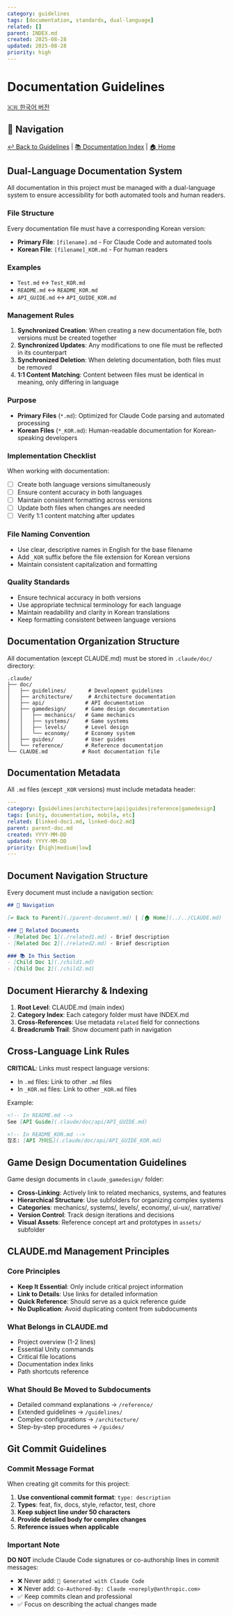 ```yaml
---
category: guidelines
tags: [documentation, standards, dual-language]
related: []
parent: INDEX.md
created: 2025-08-28
updated: 2025-08-28
priority: high
---
```


# Documentation Guidelines

[🇰🇷 한국어 버전](./DOCUMENTATION_GUIDELINES_KOR.md)

## 📍 Navigation

[↩️ Back to Guidelines](./INDEX.md) | [📚 Documentation Index](../INDEX.md) | [🏠 Home](../../../CLAUDE.md)

## Dual-Language Documentation System

All documentation in this project must be managed with a dual-language system to ensure accessibility for both automated tools and human readers.

### File Structure

Every documentation file must have a corresponding Korean version:
- **Primary File**: `[filename].md` - For Claude Code and automated tools
- **Korean File**: `[filename]_KOR.md` - For human readers

### Examples
- `Test.md` ↔ `Test_KOR.md`
- `README.md` ↔ `README_KOR.md`
- `API_GUIDE.md` ↔ `API_GUIDE_KOR.md`

### Management Rules

1. **Synchronized Creation**: When creating a new documentation file, both versions must be created together
2. **Synchronized Updates**: Any modifications to one file must be reflected in its counterpart
3. **Synchronized Deletion**: When deleting documentation, both files must be removed
4. **1:1 Content Matching**: Content between files must be identical in meaning, only differing in language

### Purpose

- **Primary Files** (`*.md`): Optimized for Claude Code parsing and automated processing
- **Korean Files** (`*_KOR.md`): Human-readable documentation for Korean-speaking developers

### Implementation Checklist

When working with documentation:
- [ ] Create both language versions simultaneously
- [ ] Ensure content accuracy in both languages
- [ ] Maintain consistent formatting across versions
- [ ] Update both files when changes are needed
- [ ] Verify 1:1 content matching after updates

### File Naming Convention

- Use clear, descriptive names in English for the base filename
- Add `_KOR` suffix before the file extension for Korean versions
- Maintain consistent capitalization and formatting

### Quality Standards

- Ensure technical accuracy in both versions
- Use appropriate technical terminology for each language
- Maintain readability and clarity in Korean translations
- Keep formatting consistent between language versions

## Documentation Organization Structure

All documentation (except CLAUDE.md) must be stored in `.claude/doc/` directory:

```
.claude/
├── doc/
│   ├── guidelines/       # Development guidelines
│   ├── architecture/     # Architecture documentation
│   ├── api/             # API documentation
│   ├── gamedesign/      # Game design documentation
│   │   ├── mechanics/   # Game mechanics
│   │   ├── systems/     # Game systems
│   │   ├── levels/      # Level design
│   │   └── economy/     # Economy system
│   ├── guides/          # User guides
│   └── reference/       # Reference documentation
└── CLAUDE.md           # Root documentation file
```

## Documentation Metadata

All `.md` files (except `_KOR` versions) must include metadata header:

```yaml
---
category: [guidelines|architecture|api|guides|reference|gamedesign]
tags: [unity, documentation, mobile, etc]
related: [linked-doc1.md, linked-doc2.md]
parent: parent-doc.md
created: YYYY-MM-DD
updated: YYYY-MM-DD
priority: [high|medium|low]
---
```

## Document Navigation Structure

Every document must include a navigation section:

```markdown
## 📍 Navigation

[↩️ Back to Parent](./parent-document.md) | [🏠 Home](../../CLAUDE.md)

### 🔗 Related Documents
- [Related Doc 1](./related1.md) - Brief description
- [Related Doc 2](./related2.md) - Brief description

### 📚 In This Section
- [Child Doc 1](./child1.md)
- [Child Doc 2](./child2.md)
```

## Document Hierarchy & Indexing

1. **Root Level**: CLAUDE.md (main index)
2. **Category Index**: Each category folder must have INDEX.md
3. **Cross-References**: Use metadata `related` field for connections
4. **Breadcrumb Trail**: Show document path in navigation

## Cross-Language Link Rules

**CRITICAL**: Links must respect language versions:
- In `.md` files: Link to other `.md` files
- In `_KOR.md` files: Link to other `_KOR.md` files

Example:
```markdown
<!-- In README.md -->
See [API Guide](.claude/doc/api/API_GUIDE.md)

<!-- In README_KOR.md -->
참조: [API 가이드](.claude/doc/api/API_GUIDE_KOR.md)
```

## Game Design Documentation Guidelines

Game design documents in `claude_gamedesign/` folder:
- **Cross-Linking**: Actively link to related mechanics, systems, and features
- **Hierarchical Structure**: Use subfolders for organizing complex systems
- **Categories**: mechanics/, systems/, levels/, economy/, ui-ux/, narrative/
- **Version Control**: Track design iterations and decisions
- **Visual Assets**: Reference concept art and prototypes in `assets/` subfolder

## CLAUDE.md Management Principles

### Core Principles
- **Keep It Essential**: Only include critical project information
- **Link to Details**: Use links for detailed information
- **Quick Reference**: Should serve as a quick reference guide
- **No Duplication**: Avoid duplicating content from subdocuments

### What Belongs in CLAUDE.md
- Project overview (1-2 lines)
- Essential Unity commands
- Critical file locations
- Documentation index links
- Path shortcuts reference

### What Should Be Moved to Subdocuments
- Detailed command explanations → `/reference/`
- Extended guidelines → `/guidelines/`
- Complex configurations → `/architecture/`
- Step-by-step procedures → `/guides/`

## Git Commit Guidelines

### Commit Message Format
When creating git commits for this project:

1. **Use conventional commit format**: `type: description`
2. **Types**: feat, fix, docs, style, refactor, test, chore
3. **Keep subject line under 50 characters**
4. **Provide detailed body for complex changes**
5. **Reference issues when applicable**

### Important Note
**DO NOT** include Claude Code signatures or co-authorship lines in commit messages:
- ❌ Never add: `🤖 Generated with Claude Code`
- ❌ Never add: `Co-Authored-By: Claude <noreply@anthropic.com>`
- ✅ Keep commits clean and professional
- ✅ Focus on describing the actual changes made